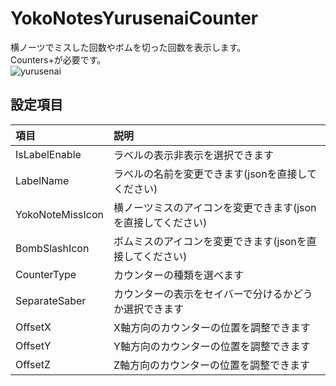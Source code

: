 # YokoNotesYurusenaiCounter
横ノーツでミスした回数やボムを切った回数を表示します。<br>
Counters+が必要です。<br>
![yurusenai](https://user-images.githubusercontent.com/86054813/172263444-a076ca25-ca5e-4d12-acaf-5b994c91d0c9.png)

## 設定項目
|項目|説明|
|:---|:---|
|IsLabelEnable|ラベルの表示非表示を選択できます|
|LabelName|ラベルの名前を変更できます(jsonを直接してください)|
|YokoNoteMissIcon|横ノーツミスのアイコンを変更できます(jsonを直接してください)|
|BombSlashIcon|ボムミスのアイコンを変更できます(jsonを直接してください)|
|CounterType|カウンターの種類を選べます|
|SeparateSaber|カウンターの表示をセイバーで分けるかどうか選択できます|
|OffsetX|X軸方向のカウンターの位置を調整できます|
|OffsetY|Y軸方向のカウンターの位置を調整できます|
|OffsetZ|Z軸方向のカウンターの位置を調整できます|
